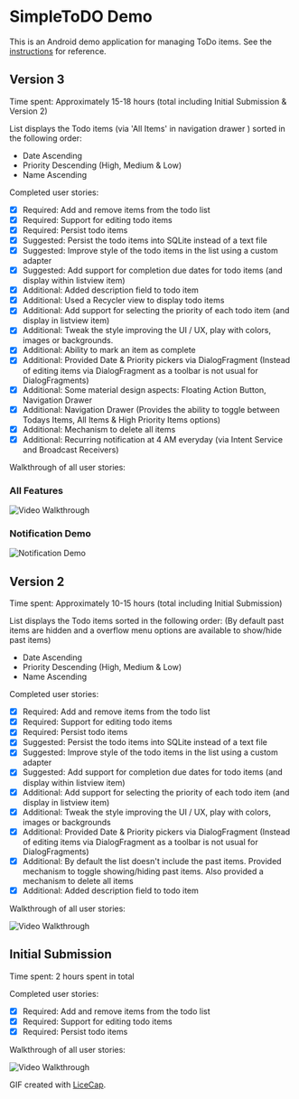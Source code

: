 # SimpleToDO Demo

This is an Android demo application for managing ToDo items. See the [instructions](http://courses.codepath.com/snippets/intro_to_android/prework) for reference.

## Version 3
Time spent: Approximately 15-18 hours  (total including Initial Submission & Version 2)

List displays the Todo items (via 'All Items' in navigation drawer ) sorted in the following order:
* Date Ascending
* Priority Descending (High, Medium & Low)
* Name Ascending

Completed user stories:

 * [x] Required: Add and remove items from the todo list
 * [x] Required: Support for editing todo items
 * [x] Required: Persist todo items
 * [x] Suggested: Persist the todo items into SQLite instead of a text file
 * [x] Suggested: Improve style of the todo items in the list using a custom adapter
 * [x] Suggested: Add support for completion due dates for todo items (and display within listview item)
 * [x] Additional: Added description field to todo item 
 * [x] Additional: Used a Recycler view to display todo items 
 * [x] Additional: Add support for selecting the priority of each todo item (and display in listview item)
 * [x] Additional: Tweak the style improving the UI / UX, play with colors, images or backgrounds.
 * [x] Additional: Ability to mark an item as complete
 * [x] Additional: Provided Date & Priority pickers via DialogFragment (Instead of editing items via DialogFragment as a toolbar is not usual for DialogFragments)
 * [x] Additional: Some material design aspects: Floating Action Button, Navigation Drawer
 * [x] Additional: Navigation Drawer (Provides the ability to toggle between Todays Items, All Items & High Priority Items options)
 * [x] Additional: Mechanism to delete all items
 * [x] Additional: Recurring notification at 4 AM everyday (via Intent Service and Broadcast Receivers)

Walkthrough of all user stories:

### All Features
![Video Walkthrough](simpletodo_demo_3.gif)

### Notification Demo
![Notification Demo](simpletodo_demo_3_notif.gif)


## Version 2
Time spent: Approximately 10-15 hours (total including Initial Submission)

List displays the Todo items sorted in the following order: (By default past items are hidden and a overflow menu options are available to show/hide past items)
* Date Ascending
* Priority Descending (High, Medium & Low)
* Name Ascending

Completed user stories:

 * [x] Required: Add and remove items from the todo list
 * [x] Required: Support for editing todo items
 * [x] Required: Persist todo items
 * [x] Suggested: Persist the todo items into SQLite instead of a text file
 * [x] Suggested: Improve style of the todo items in the list using a custom adapter
 * [x] Suggested: Add support for completion due dates for todo items (and display within listview item)
 * [x] Additional: Add support for selecting the priority of each todo item (and display in listview item)
 * [x] Additional: Tweak the style improving the UI / UX, play with colors, images or backgrounds 
 * [x] Additional: Provided Date & Priority pickers via DialogFragment (Instead of editing items via DialogFragment as a toolbar is not usual for DialogFragments)
 * [x] Additional: By default the list doesn't include the past items. Provided mechanism to toggle showing/hiding past items. Also provided a mechanism to delete all items
 * [x] Additional: Added description field to todo item

Walkthrough of all user stories:

![Video Walkthrough](simpletodo_demo_2.gif)

## Initial Submission
Time spent: 2 hours spent in total

Completed user stories:

 * [x] Required: Add and remove items from the todo list
 * [x] Required: Support for editing todo items
 * [x] Required: Persist todo items
 
Walkthrough of all user stories:

![Video Walkthrough](simpletodo_demo_1.gif)

GIF created with [LiceCap](http://www.cockos.com/licecap/).
